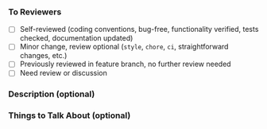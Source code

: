 ### To Reviewers
- [ ] Self-reviewed (coding conventions, bug-free, functionality verified, tests checked, documentation updated)
- [ ] Minor change, review optional (`style`, `chore`, `ci`, straightforward changes, etc.)
- [ ] Previously reviewed in feature branch, no further review needed
- [ ] Need review or discussion

### Description (optional)


### Things to Talk About (optional)
